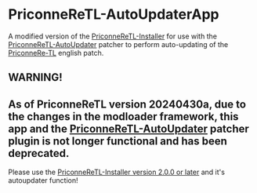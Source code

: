 # PriconneReTL-AutoUpdaterApp
A modified version of the [PriconneReTL-Installer](https://github.com/tynave/PriconneReTL-Installer) for use with the [PriconneReTL-AutoUpdater](https://github.com/tynave/PriconneReTL-AutoUpdater) patcher to perform auto-updating of the [PriconneRe-TL](https://github.com/ImaterialC/PriconneRe-TL) english patch.

## WARNING!  
## As of PriconneReTL version 20240430a, due to the changes in the modloader framework, this app and the [PriconneReTL-AutoUpdater](https://github.com/tynave/PriconneReTL-AutoUpdater) patcher plugin is not longer functional and has been deprecated.
Please use the [PriconneReTL-Installer version 2.0.0 or later](https://github.com/tynave/PriconneReTL-Installer/releases) and it's autoupdater function!
